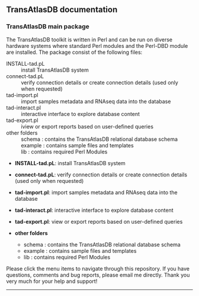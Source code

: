 ## TransAtlasDB documentation

### TransAtlasDB main package

The TransAtlasDB toolkit is written in Perl and can be run on diverse hardware systems where standard Perl modules and the Perl-DBD module are installed. The package consist of the following files:

<dl>
<dt>INSTALL-tad.pL</dt>
<dd>install TransAtlasDB system</dd>
<dt>connect-tad.pL</dt>
<dd>verify connection details or create connection details (used only when requested)</dd>
<dt>tad-import.pl</dt>
<dd>import samples metadata and RNAseq data into the database</dd>
<dt>tad-interact.pl</dt>
<dd>interactive interface to explore database content</dd>
<dt>tad-export.pl</dt>
<dd>iview or export reports based on user-defined queries</dd>
<dd></dd>
<dt>other folders</dt>
<dd>schema	:	contains the TransAtlasDB relational database schema</dd>
<dd>example	:	contains sample files and templates</dd>
<dd>lib	:	contains required Perl Modules</dd>
</dl>

-	**INSTALL-tad.pL**: install TransAtlasDB system

-	**connect-tad.pL**: verify connection details or create connection details (used only when requested)

-	**tad-import.pl**: import samples metadata and RNAseq data into the database 

-	**tad-interact.pl**: interactive interface to explore database content

- 	**tad-export.pl**: view or export reports based on user-defined queries

- 	**other folders**
	-	schema : contains the TransAtlasDB relational database schema
	-	example : contains sample files and templates
	-	lib : contains required Perl Modules

Please click the menu items to navigate through this repository. If you have questions, comments and bug reports, please email me directly. Thank you very much for your help and support!

---
